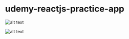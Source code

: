 # udemy-reactjs-practice-app


![alt text](https://github.com/pvin/udemy-reactjs-practice-app/blob/master/public/React%20App.png?raw=true)


![alt text](https://github.com/pvin/udemy-reactjs-practice-app/blob/master/public/ReactApp-2.png?raw=true)
